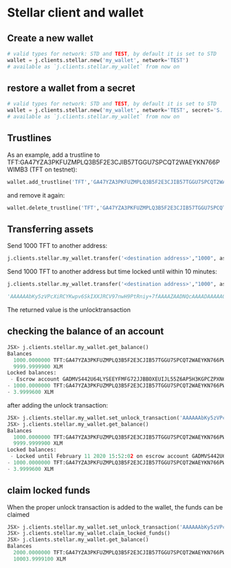 # Stellar client and wallet

## Create a new wallet

```python
# valid types for network: STD and TEST, by default it is set to STD
wallet = j.clients.stellar.new('my_wallet', network='TEST')
# available as `j.clients.stellar.my_wallet` from now on
```

## restore a wallet from a secret

```python
# valid types for network: STD and TEST, by default it is set to STD
wallet = j.clients.stellar.new('my_wallet', network='TEST', secret='S.....')
# available as `j.clients.stellar.my_wallet` from now on
```

## Trustlines

As an example, add a trustline to TFT:GA47YZA3PKFUZMPLQ3B5F2E3CJIB57TGGU7SPCQT2WAEYKN766PWIMB3 (TFT on testnet):

``` python
wallet.add_trustline('TFT','GA47YZA3PKFUZMPLQ3B5F2E3CJIB57TGGU7SPCQT2WAEYKN766PWIMB3')
```

and remove it again:

``` python
wallet.delete_trustline('TFT','GA47YZA3PKFUZMPLQ3B5F2E3CJIB57TGGU7SPCQT2WAEYKN766PWIMB3')
```

## Transferring assets

Send 1000 TFT to another address:

```python
j.clients.stellar.my_wallet.transfer('<destination address>',"1000", asset="TFT:GA47YZA3PKFUZMPLQ3B5F2E3CJIB57TGGU7SPCQT2WAEYKN766PWIMB3")
```

Send 1000 TFT to another address but time locked until within 10 minutes:

```python
j.clients.stellar.my_wallet.transfer('<destination address>',"1000", asset="TFT:GA47YZA3PKFUZMPLQ3B5F2E3CJIB57TGGU7SPCQT2WAEYKN766PWIMB3", locked_until=time.time()+10*60)

'AAAAAAbKy5zVPcXiRCYKwpv6SkIXXJRCV97nwH9PtRniy+7fAAAAZAADNQcAAAADAAAAAQAAAABeQs2iAAAAAAAAAAAAAAAAAAAAAQAAAAAAAAAFAAAAAAAAAAAAAAAAAAAAAQAAAAAAAAABAAAAAQAAAAEAAAABAAAAAQAAAAEAAAAAAAAAAAAAAAAAAAAB4svu3wAAAEAE6w7jduF+Vx0zwKTlLkxCSaogT/q3nyso1VowS0tL6mLFJ0/+afCe4dbubvzXy9AuBbaF9h0vgslESCey0IcB'
```
The returned value is the unlocktransaction

## checking the balance of an account

```python
JSX> j.clients.stellar.my_wallet.get_balance()
Balances
  1000.0000000 TFT:GA47YZA3PKFUZMPLQ3B5F2E3CJIB57TGGU7SPCQT2WAEYKN766PWIMB3
  9999.9999900 XLM
Locked balances:
 - Escrow account GADMVS442U64LYSEEYFMFG72JJBBOXEUIJL55Z6AP5H3KGPCZPXN6MHD with unknown unlockhashes ['TDTGRL5ZDC6JLYP2GCSFRQONSH7JP7BA4HKFHO2UMLTLBXOQZN2AHXGY']
- 1000.0000000 TFT:GA47YZA3PKFUZMPLQ3B5F2E3CJIB57TGGU7SPCQT2WAEYKN766PWIMB3
- 3.9999600 XLM
```

after adding the unlock transaction:

```python
JSX> j.clients.stellar.my_wallet.set_unlock_transaction('AAAAAAbKy5zVPcXiRCYKwpv6SkIXXJRCV97nwH9PtRniy+7fAAAAZAADNQcAAAADAAAAAQAAAABeQs2iAAAAAAAAAAAAAAAAAAAAAQAAAAAAAAAFAAAAAAAAAAAAAAAAAAAAAQAAAAAAAAABAAAAAQAAAAEAAAABAAAAAQAAAAEAAAAAAAAAAAAAAAAAAAAB4svu3wAAAEAE6w7jduF+Vx0zwKTlLkxCSaogT/q3nyso1VowS0tL6mLFJ0/+afCe4dbubvzXy9AuBbaF9h0vgslESCey0IcB')
JSX> j.clients.stellar.my_wallet.get_balance()
Balances
  1000.0000000 TFT:GA47YZA3PKFUZMPLQ3B5F2E3CJIB57TGGU7SPCQT2WAEYKN766PWIMB3
  9999.9999900 XLM
Locked balances:
 - Locked until February 11 2020 15:52:02 on escrow account GADMVS442U64LYSEEYFMFG72JJBBOXEUIJL55Z6AP5H3KGPCZPXN6MHD
- 1000.0000000 TFT:GA47YZA3PKFUZMPLQ3B5F2E3CJIB57TGGU7SPCQT2WAEYKN766PWIMB3
- 3.9999600 XLM

```

## claim locked funds

When the proper unlock transaction is added to the wallet, the funds can be claimed

```python
JSX> j.clients.stellar.my_wallet.set_unlock_transaction('AAAAAAbKy5zVPcXiRCYKwpv6SkIXXJRCV97nwH9PtRniy+7fAAAAZAADNQcAAAADAAAAAQAAAABeQs2iAAAAAAAAAAAAAAAAAAAAAQAAAAAAAAAFAAAAAAAAAAAAAAAAAAAAAQAAAAAAAAABAAAAAQAAAAEAAAABAAAAAQAAAAEAAAAAAAAAAAAAAAAAAAAB4svu3wAAAEAE6w7jduF+Vx0zwKTlLkxCSaogT/q3nyso1VowS0tL6mLFJ0/+afCe4dbubvzXy9AuBbaF9h0vgslESCey0IcB')
JSX> j.clients.stellar.my_wallet.claim_locked_funds()
JSX> j.clients.stellar.my_wallet.get_balance()
Balances
  2000.0000000 TFT:GA47YZA3PKFUZMPLQ3B5F2E3CJIB57TGGU7SPCQT2WAEYKN766PWIMB3
  10003.9999100 XLM
```
